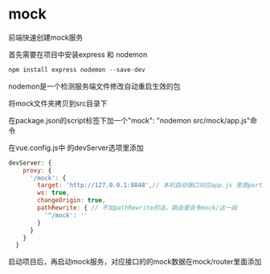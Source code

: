 # mock
前端快速创建mock服务

首先需要在项目中安装express 和 nodemon
```javascript
npm install express nodemon --save-dev
```

nodemon是一个检测服务端文件修改自动重启生效的包

将mock文件夹拷贝到src目录下

在package.json的script标签下加一个"mock": "nodemon src/mock/app.js"命令

在vue.config.js中 的devServer选项里添加
```javascript
devServer: {
    proxy: {
      '/mock': {
        target: 'http://127.0.0.1:8848',// 本机启动端口对应app.js 里面port的值
        ws: true,
        changeOrigin: true,
        pathRewrite: { // 不加pathRewrite的话，路由里会多mock/这一段
          '^/mock': ''
        }
      }
    }
  }
```

启动项目后，再启动mock服务，对应接口的的mock数据在mock/router里面添加
